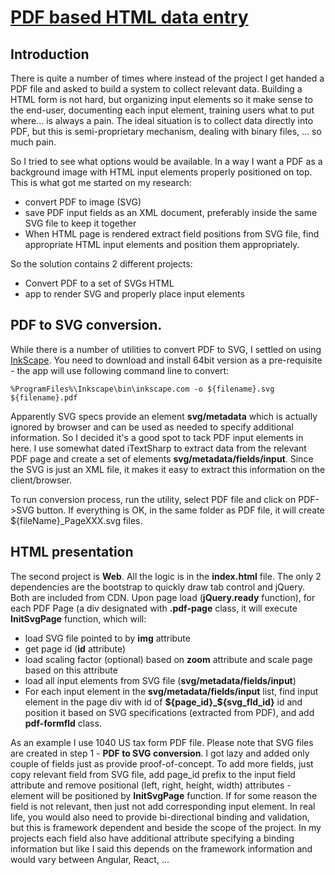 
# [PDF based HTML data entry](https://github.com/gstolarov/pdf-form)

## Introduction
There is quite a number of times where instead of the project I get handed a PDF file and asked to build a system to collect relevant data. Building a HTML form is not hard, but organizing input elements so it make sense to the end-user, documenting each input element, training users what to put where... is always a pain. The ideal situation is to collect data directly into PDF, but this is semi-proprietary mechanism, dealing with binary files, ... so much pain.

So I tried to see what options would be available. In a way I want a PDF as a background image with HTML input elements properly positioned on top. This is what got me started on my research:
 - convert PDF to image (SVG) 
 - save PDF input fields as an XML document, preferably inside the same SVG file to keep it together
 - When HTML page is rendered extract field positions from SVG file, find appropriate HTML input elements and position them appropriately.

 So the solution contains 2 different projects:
 - Convert PDF to a set of SVGs  HTML 
 - app to render SVG and properly place input elements

## PDF to SVG conversion.
While there is a number of utilities to convert PDF to SVG, I settled on using [InkScape](https://inkscape.org/). You need to download and install 64bit version as a pre-requisite - the app will use following command line to convert:

    %ProgramFiles%\Inkscape\bin\inkscape.com -o ${filename}.svg ${filename}.pdf

Apparently SVG specs provide an element **svg/metadata** which is actually ignored by browser and can be used as needed to specify additional information. So I decided it's a good spot to tack PDF input elements in here. I use somewhat dated iTextSharp to extract data from the relevant PDF page and create a set of elements **svg/metadata/fields/input**. Since the SVG is just an XML file, it makes it easy to extract this information on the client/browser.

To run conversion process, run the utility, select PDF file and click on PDF->SVG button. If everything is OK, in the same folder as PDF file, it will create ${fileName}_PageXXX.svg files.

## HTML presentation
The second project is **Web**. All the logic is in the **index.html** file. The only 2 dependencies are the bootstrap to quickly draw tab control and jQuery. Both are included from CDN. 
Upon page load (**jQuery.ready** function), for each PDF Page (a div designated with **.pdf-page** class, it will execute **InitSvgPage** function, which will:
 - load SVG file pointed to by **img** attribute
 - get page id (**id** attribute)
 - load scaling factor (optional) based on **zoom** attribute and scale page based on this attribute
 - load all input elements from SVG file (**svg/metadata/fields/input**)
 - For each input element in the **svg/metadata/fields/input** list, find input element in the page div with id of **\${page_id}_\${svg_fld_id}** id and position it based on SVG specifications (extracted from PDF), and add **pdf-formfld** class.

As an example I use 1040 US tax form PDF file. Please note that SVG files are created in step 1 - **PDF to SVG conversion**. I got lazy and added only couple of fields just as provide proof-of-concept. To add more fields, just copy relevant field from SVG file, add page_id prefix to the input field attribute and remove positional (left, right, height, width) attributes - element will be positioned by **InitSvgPage** function. If for some reason the field is not relevant, then just not add corresponding input element.
In real life, you would also need to provide bi-directional binding and validation, but this is framework dependent and beside the scope of the project. In my projects each field also have additional attribute specifying a binding information but like I said this depends on the framework information and would vary between Angular, React, ...
